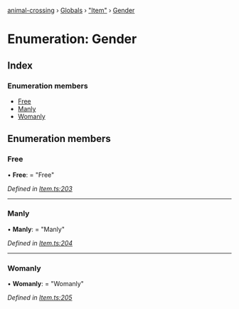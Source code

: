 [animal-crossing](../README.md) › [Globals](../globals.md) › ["Item"](../modules/_item_.md) › [Gender](_item_.gender.md)

# Enumeration: Gender

## Index

### Enumeration members

* [Free](_item_.gender.md#free)
* [Manly](_item_.gender.md#manly)
* [Womanly](_item_.gender.md#womanly)

## Enumeration members

###  Free

• **Free**: = "Free"

*Defined in [Item.ts:203](https://github.com/Norviah/animal-crossing/blob/0da76a6/module/types/Item.ts#L203)*

___

###  Manly

• **Manly**: = "Manly"

*Defined in [Item.ts:204](https://github.com/Norviah/animal-crossing/blob/0da76a6/module/types/Item.ts#L204)*

___

###  Womanly

• **Womanly**: = "Womanly"

*Defined in [Item.ts:205](https://github.com/Norviah/animal-crossing/blob/0da76a6/module/types/Item.ts#L205)*
